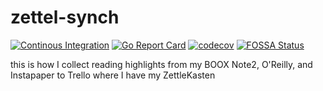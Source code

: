 # zettel-synch

[![Continous Integration](https://github.com/myaser/zettel-synch/workflows/CI/badge.svg)](https://github.com/myaser/zettel-synch/actions)
[![Go Report Card](https://goreportcard.com/badge/github.com/myaser/zettel-synch)](https://goreportcard.com/report/github.com/myaser/zettel-synch)
[![codecov](https://codecov.io/gh/myaser/zettel-synch/branch/master/graph/badge.svg)](https://codecov.io/gh/myaser/zettel-synch)
[![FOSSA Status](https://app.fossa.com/api/projects/git%2Bgithub.com%2Fmyaser%2Fzettel-synch.svg?type=shield)](https://app.fossa.com/projects/git%2Bgithub.com%2Fmyaser%2Fzettel-synch?ref=badge_shield)

this is how I collect reading highlights from my BOOX Note2, O'Reilly, and Instapaper to Trello where I have my ZettleKasten
